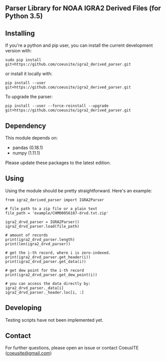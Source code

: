 Parser Library for NOAA IGRA2 Derived Files (for Python 3.5)
--------------------------------

Installing
-------------------------------
If you're a python and pip user, you can install the current development version with:

```
sudo pip install git+https://github.com/coeusite/igra2_derived_parser.git
```

or install it locally with:

```
pip install --user git+https://github.com/coeusite/igra2_derived_parser.git
```

To upgrade the parser:
```
pip install --user --force-reinstall --upgrade git+https://github.com/coeusite/igra2_derived_parser.git
```

Dependency
------------------------------
This module depends on:
* pandas (0.18.1)
* numpy (1.11.1)

Please update these packages to the latest edition.


Using
------------------------------
Using the module should be pretty straightforward. Here's an example:

```
from igra2_derived_parser import IGRA2Parser

# file path to a zip file or a plain text
file_path = 'example/CHM00056187-drvd.txt.zip'

igra2_drvd_parser = IGRA2Parser()
igra2_drvd_parser.load(file_path)

# amount of records
print(igra2_drvd_parser.length)
print(len(igra2_drvd_parser))

# get the i-th record, where i is zero-indexed.
print(igra2_drvd_parser.get_header(i))
print(igra2_drvd_parser.get_data(i))

# get dew point for the i-th record
print(igra2_drvd_parser.get_dew_point(i))

# you can access the data directly by:
igra2_drvd_parser._data[i]
igra2_drvd_parser._header.loc[i, :]
```

Developing
--------------------------------
Testing scripts have not been implemented yet.


Contact
--------------------------------
For further questions, please open an issue or contact CoeusITE (coeusite@gmail.com)
